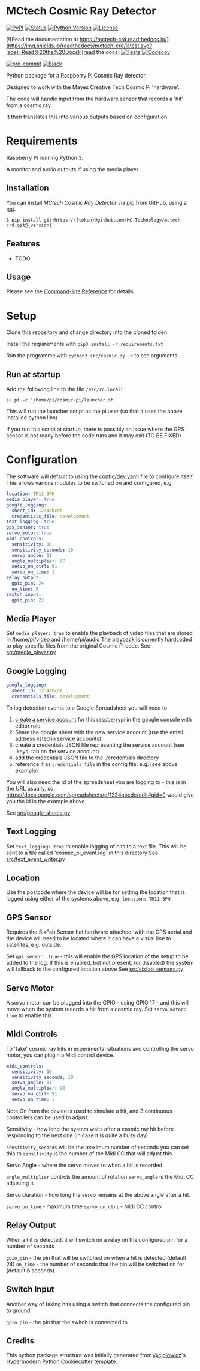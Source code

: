 # MCtech Cosmic Ray Detector

[![PyPI](https://img.shields.io/pypi/v/mctech-crd.svg)][pypi_]
[![Status](https://img.shields.io/pypi/status/mctech-crd.svg)][status]
[![Python Version](https://img.shields.io/pypi/pyversions/mctech-crd)][python version]
[![License](https://img.shields.io/pypi/l/mctech-crd)][license]

[![Read the documentation at https://mctech-crd.readthedocs.io/](https://img.shields.io/readthedocs/mctech-crd/latest.svg?label=Read%20the%20Docs)][read the docs]
[![Tests](https://github.com/MC-Technology/mctech-crd/workflows/Tests/badge.svg)][tests]
[![Codecov](https://codecov.io/gh/tombola/mctech-crd/branch/main/graph/badge.svg)][codecov]

[![pre-commit](https://img.shields.io/badge/pre--commit-enabled-brightgreen?logo=pre-commit&logoColor=white)][pre-commit]
[![Black](https://img.shields.io/badge/code%20style-black-000000.svg)][black]

[pypi_]: https://pypi.org/project/mctech-crd/
[status]: https://pypi.org/project/mctech-crd/
[python version]: https://pypi.org/project/mctech-crd
[read the docs]: https://mctech-crd.readthedocs.io/
[tests]: https://github.com/MC-Technology/mctech-crd/actions?workflow=Tests
[codecov]: https://app.codecov.io/gh/tombola/mctech-crd
[pre-commit]: https://github.com/pre-commit/pre-commit
[black]: https://github.com/psf/black

Python package for a Raspberry Pi Cosmic Ray detector.

Designed to work with the Mayes Creative Tech Cosmic Pi 'hardware'.

The code will handle input from the hardware sensor that records a 'hit' from a cosmic ray.

It then translates this into various outputs based on configuration.

# Requirements

Raspberry Pi running Python 3.

A monitor and audio outputs if using the media player.

## Installation

You can install _MCtech Cosmic Ray Detector_ via [pip] from GitHub, using a [pat].

```console
$ pip install git+https://{token}@github.com/MC-Technology/mctech-crd.git@{version}

```

## Features

- TODO

## Usage

Please see the [Command-line Reference] for details.

# Setup

Clone this repository and change directory into the cloned folder.

Install the requirements with `pip3 install -r requirements.txt`

Run the programme with `python3 src/cosmic.py -h` to see arguments

## Run at startup

Add the following line to the file `/etc/rc.local`:

```
su pi -c '/home/pi/cosmic-pi/launcher.sh
```

This will run the launcher script as the pi user (so that it uses the above installed python libs)

If you run this script at startup, there is possibly an issue where the GPS sensor is not ready before the code runs and it may exit (TO BE FIXED)

# Configuration

The software will default to using the [config/dev.yaml](config/dev.yaml) file to configure itself. This allows various modules to be switched on and configured, e.g.

```yaml
location: TR11 3PH
media_player: true
google_logging:
  sheet_id: 1234abcde
  credentials_file: development
text_logging: true
gps_sensor: true
servo_motor: true
midi_controls:
  sensitivity: 10
  sensitivity_seconds: 10
  servo_angle: 11
  angle_multiplier: 90
  servo_on_ctrl: 91
  servo_on_time: 1
relay_output:
  gpio_pin: 24
  on_time: 6
switch_input:
  gpio_pin: 23
```

## Media Player

Set `media_player: true` to enable the playback of video files that are stored in /home/pi/video and /home/pi/audio
The playback is currently hardcoded to play specific files from the original Cosmic Pi code.
See [src/media_player.py](src/media_player.py)

## Google Logging

```yaml
google_logging:
  sheet_id: 1234abcde
  credentials_file: development
```

To log detection events to a Google Spreadsheet you will need to

1. [create a service
   account](https://cloud.google.com/docs/authentication/production#create_service_account)
   for this raspberrypi in the google console with editor role
2. Share the google sheet with the new service account (use the email address
   listed in service accounts)
3. create a credentials JSON file representing the service account (see 'keys' tab
   on the service account)
4. add the credentials JSON file to the ./credentials directory
5. reference it as `credentials_file` in the config file: e.g. (see above example)

You will also need the id of the spreadsheet you are logging to - this is in the URL usually, so: https://docs.google.com/spreadsheets/d/1234abcde/edit#gid=0 would give you the id in the example above.

See [src/google_sheets.py](src/google_sheets.py)

## Text Logging

Set `text_logging: true` to enable logging of hits to a text file. This will be sent to a file called 'cosmic_pi_event.log' in this directory
See [src/text_event_writer.py](src/text_event_writer.py)

## Location

Use the postcode where the device will be for setting the location that is logged using either of the systems above, e.g.
`location: TR11 3PH`

## GPS Sensor

Requires the SixFab Sensor hat hardware attached, with the GPS aerial and the device will need to be located where it can have a visual line to satellites, e.g. outside.

Set `gps_sensor: true` - this will enable the GPS location of the setup to be added to the log. If this is enabled, but not present, (or disabled) the system will fallback to the configured location above
See [src/sixfab_sensors.py](src/sixfab_sensors.py)

## Servo Motor

A servo motor can be plugged into the GPIO - using GPIO 17 - and this will move when the system records a hit from a cosmic ray.
Set `servo_motor: true` to enable this.

## Midi Controls

To 'fake' cosmic ray hits in experimental situations and controlling the servo motor, you can plugin a Midi control device.

```yaml
midi_controls:
  sensitivity: 10
  sensitivity_seconds: 10
  servo_angle: 11
  angle_multiplier: 90
  servo_on_ctrl: 91
  servo_on_time: 1
```

Note On from the device is used to simulate a hit, and 3 continuous controllers can be used to adjust:

Sensitivity - how long the system waits after a cosmic ray hit before responding to the next one (in case it is quite a busy day)

`sensitivity_seconds` will be the maximum number of seconds you can set this to
`sensitivity` is the number of the Midi CC that will adjust this.

Servo Angle - where the servo moves to when a hit is recorded

`angle_multiplier` controls the amount of rotation
`servo_angle` is the Midi CC adjusting it.

Servo Duration - how long the servo remains at the above angle after a hit.

`servo_on_time` - maximum time
`servo_on_ctrl` - Midi CC control

## Relay Output

When a hit is detected, it will switch on a relay on the configured pin for a number of seconds

`gpio_pin` - the pin that will be switched on when a hit is detected (default 24)
`on_time` - the number of seconds that the pin will be switched on for (default 6 seconds)

## Switch Input

Another way of faking hits using a switch that connects the configured pin to ground

`gpio_pin` - the pin that the switch is connected to.

## Credits

This python package structure was initially generated from [@cjolowicz]'s [Hypermodern Python Cookiecutter] template.

[@cjolowicz]: https://github.com/cjolowicz
[pypi]: https://pypi.org/
[hypermodern python cookiecutter]: https://github.com/cjolowicz/cookiecutter-hypermodern-python
[file an issue]: https://github.com/MC-Technology/mctech-crd/issues
[pip]: https://pip.pypa.io/

<!-- github-only -->

[license]: https://github.com/MC-Technology/mctech-crd/blob/main/LICENSE
[contributor guide]: https://github.com/MC-Technology/mctech-crd/blob/main/CONTRIBUTING.md
[command-line reference]: https://mctech-crd.readthedocs.io/en/latest/usage.html
[pat]: https://docs.github.com/en/authentication/keeping-your-account-and-data-secure/creating-a-personal-access-token
